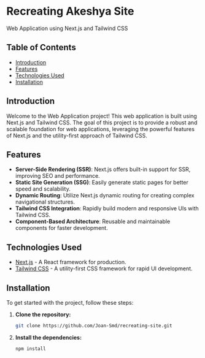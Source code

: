 # Recreating Akeshya Site

Web Application using Next.js and Tailwind CSS

## Table of Contents

- [Introduction](#introduction)
- [Features](#features)
- [Technologies Used](#technologies-used)
- [Installation](#installation)

## Introduction

Welcome to the Web Application project! This web application is built using Next.js and Tailwind CSS. The goal of this project is to provide a robust and scalable foundation for web applications, leveraging the powerful features of Next.js and the utility-first approach of Tailwind CSS.

## Features

- **Server-Side Rendering (SSR)**: Next.js offers built-in support for SSR, improving SEO and performance.
- **Static Site Generation (SSG)**: Easily generate static pages for better speed and scalability.
- **Dynamic Routing**: Utilize Next.js dynamic routing for creating complex navigational structures.
- **Tailwind CSS Integration**: Rapidly build modern and responsive UIs with Tailwind CSS.
- **Component-Based Architecture**: Reusable and maintainable components for faster development.

## Technologies Used

- [Next.js](https://nextjs.org/) - A React framework for production.
- [Tailwind CSS](https://tailwindcss.com/) - A utility-first CSS framework for rapid UI development.

## Installation

To get started with the project, follow these steps:

1. **Clone the repository:**

   ```bash
   git clone https://github.com/Joan-Smd/recreating-site.git

2. **Install the dependencies:**

   ```bash
   npm install
